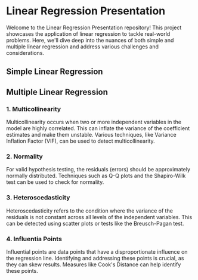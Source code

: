 # Linear Regression Presentation 
Welcome to the Linear Regression Presentation repository! This project showcases the application of linear regression to tackle real-world problems. Here, we'll dive deep into the nuances of both simple and multiple linear regression and address various challenges and considerations.

## Simple Linear Regression

## Multiple Linear Regression

### 1. Multicollinearity
Multicollinearity occurs when two or more independent variables in the model are highly correlated. This can inflate the variance of the coefficient estimates and make them unstable. Various techniques, like Variance Inflation Factor (VIF), can be used to detect multicollinearity.

### 2. Normality 
For valid hypothesis testing, the residuals (errors) should be approximately normally distributed. Techniques such as Q-Q plots and the Shapiro-Wilk test can be used to check for normality.

### 3. Heteroscedasticity
Heteroscedasticity refers to the condition where the variance of the residuals is not constant across all levels of the independent variables. This can be detected using scatter plots or tests like the Breusch-Pagan test.

### 4. Influentia Points
Influential points are data points that have a disproportionate influence on the regression line. Identifying and addressing these points is crucial, as they can skew results. Measures like Cook's Distance can help identify these points.




